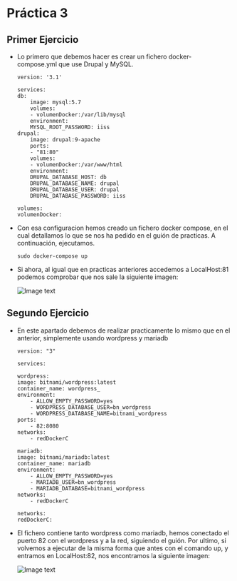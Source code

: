 # Práctica 3
## Primer Ejercicio

- Lo primero que debemos hacer es crear un fichero docker-compose.yml que use Drupal y MySQL.
    ```
    version: '3.1'

    services:
    db:
        image: mysql:5.7
        volumes:
        - volumenDocker:/var/lib/mysql
        environment:
        MYSQL_ROOT_PASSWORD: iiss
    drupal:
        image: drupal:9-apache
        ports:
        - "81:80"
        volumes:
        - volumenDocker:/var/www/html
        environment:
        DRUPAL_DATABASE_HOST: db
        DRUPAL_DATABASE_NAME: drupal
        DRUPAL_DATABASE_USER: drupal
        DRUPAL_DATABASE_PASSWORD: iiss

    volumes:
    volumenDocker:
  ```

- Con esa configuracion hemos creado un fichero docker compose, en el cual detallamos lo que se nos ha pedido en el guión de practicas. A continuación, ejecutamos.

    ```
    sudo docker-compose up
    ```

- Si ahora, al igual que en practicas anteriores accedemos a LocalHost:81 podemos comprobar que nos sale la siguiente imagen:

    ![Image text](https://github.com/AlexCaboVaz/iiss-docker/blob/main/Docker3/primera.png)


## Segundo Ejercicio

- En este apartado debemos de realizar practicamente lo mismo que en el anterior, simplemente usando wordpress y mariadb

    ```
    version: "3"

    services:

    wordpress:
    image: bitnami/wordpress:latest
    container_name: wordpress_
    environment:
        - ALLOW_EMPTY_PASSWORD=yes
        - WORDPRESS_DATABASE_USER=bn_wordpress
        - WORDPRESS_DATABASE_NAME=bitnami_wordpress
    ports:
        - 82:8080
    networks:
        - redDockerC
    
    mariadb:
    image: bitnami/mariadb:latest
    container_name: mariadb
    environment:
        - ALLOW_EMPTY_PASSWORD=yes
        - MARIADB_USER=bn_wordpress
        - MARIADB_DATABASE=bitnami_wordpress
    networks:
        - redDockerC

    networks:
    redDockerC:
    ```

- El fichero contiene tanto wordpress como mariadb, hemos conectado el puerto 82 con el wordpress y a la red, siguiendo el guión. Por ultimo, si volvemos a ejecutar de la misma forma que antes con el comando up, y entramos en LocalHost:82, nos encontramos la siguiente imagen:

    ![Image text](https://github.com/AlexCaboVaz/iiss-docker/blob/main/Docker3/segunda.png)


